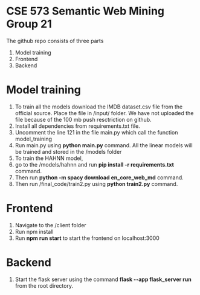 # CSE 573 Semantic Web Mining Group 21
The github repo consists of three parts
1. Model training
2. Frontend
3. Backend


# Model training
1. To train all the models download the IMDB dataset.csv file from the official source. Place the file in /input/ folder. We have not uploaded the file because of the 100 mb push resctriction on github.
2. Install all dependencies from requirements.txt file.
3. Uncomment the line 121 in the file main.py which call the function model_training
4. Run main.py using <b>python main.py</b> command. All the linear models will be trained and stored in the /models folder
5. To train the HAHNN model, 
  1. go to the /models/hahnn and run <b>pip install -r requirements.txt</b> command. 
  2. Then run <b>python -m spacy download en_core_web_md</b> command.
  3. Then run /final_code/train2.py using <b>python train2.py</b> command.
# Frontend
1. Navigate to the /client folder
2. Run npm install
3. Run <b>npm run start</b> to start the frontend on localhost:3000

# Backend
1. Start the flask server using the command <b>flask --app flask_server run</b> from the root directory.

